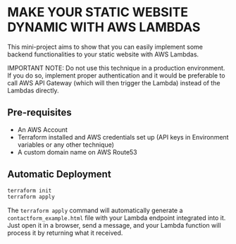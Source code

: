 # MAKE YOUR STATIC WEBSITE DYNAMIC WITH AWS LAMBDAS

This mini-project aims to show that you can easily implement some backend functionalities to your static website with AWS Lambdas.  

IMPORTANT NOTE: Do not use this technique in a production environment. If you do so, implement proper authentication and it would be preferable to call AWS API Gateway (which will then trigger the Lambda) instead of the Lambdas directly.

## Pre-requisites

- An AWS Account
- Terraform installed and AWS credentials set up (API keys in Environment variables or any other technique)
- A custom domain name on AWS Route53

## Automatic Deployment

```sh
terraform init
terraform apply
```

The `terraform apply` command will automatically generate a `contactform_example.html` file with your Lambda endpoint integrated into it. Just open it in a browser, send a message, and your Lambda function will process it by returning what it received.

